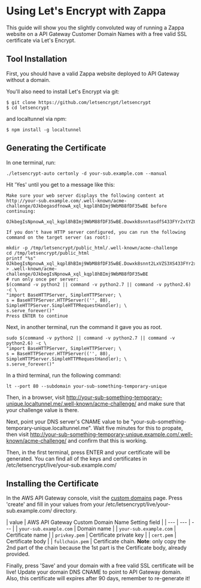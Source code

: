 # Using Let's Encrypt with Zappa

This guide will show you the slightly convoluted way of running a Zappa website on a API Gateway Customer Domain Names with a free valid SSL certificate via Let's Encrypt.

## Tool Installation

First, you should have a valid Zappa website deployed to API Gateway without a domain.

You'll also need to install Let's Encrypt via git:

```
$ git clone https://github.com/letsencrypt/letsencrypt
$ cd letsencrypt
```

and localtunnel via npm:

```
$ npm install -g localtunnel
```

## Generating the Certificate

In one terminal, run:

```
./letsencrypt-auto certonly -d your-sub.example.com --manual
```

Hit 'Yes' until you get to a message like this:

```
Make sure your web server displays the following content at
http://your-sub.example.com/.well-known/acme-challenge/OJkbegasdfnowA_xql_kqpl8hBImj9WbM88fDF35wBE before continuing:

OJkbegIsNpnowA_xql_kqpl8hBImj9WbM88fDF35wBE.Dowxk8snntasdfS433FYr2xtYZ0RaBcpaEXqmdc

If you don't have HTTP server configured, you can run the following
command on the target server (as root):

mkdir -p /tmp/letsencrypt/public_html/.well-known/acme-challenge
cd /tmp/letsencrypt/public_html
printf "%s" OJkbegIsNpnowA_xql_kqpl8hBImj9WbM88fDF35wBE.Dowxk8snnt2LxVZS3XS433FYr2xtYZ0RaBcpaEXqmdc > .well-known/acme-challenge/OJkbegIsNpnowA_xql_kqpl8hBImj9WbM88fDF35wBE
# run only once per server:
$(command -v python2 || command -v python2.7 || command -v python2.6) -c \
"import BaseHTTPServer, SimpleHTTPServer; \
s = BaseHTTPServer.HTTPServer(('', 80), SimpleHTTPServer.SimpleHTTPRequestHandler); \
s.serve_forever()"
Press ENTER to continue
```

Next, in another terminal, run the command it gave you as root.
```
sudo $(command -v python2 || command -v python2.7 || command -v python2.6) -c \
"import BaseHTTPServer, SimpleHTTPServer; \
s = BaseHTTPServer.HTTPServer(('', 80), SimpleHTTPServer.SimpleHTTPRequestHandler); \
s.serve_forever()"
```

In a third terminal, run the following command:

```
lt --port 80 --subdomain your-sub-something-temporary-unique
```

Then, in a browser, visit http://your-sub-something-temporary-unique.localtunnel.me/.well-known/acme-challenge/ and make sure that your challenge value is there.

Next, point your DNS server's CNAME value to be "your-sub-something-temporary-unique.localtunnel.me". Wait five minutes for this to propate, then visit http://your-sub-something-temporary-unique.example.com/.well-known/acme-challenge/ and confirm that this is working.

Then, in the first terminal, press ENTER and your certificate will be generated. You can find all of the keys and certificates in /etc/letsencrypt/live/your-sub.example.com/

## Installing the Certificate

In the AWS API Gateway console, visit the [custom domains](https://console.aws.amazon.com/apigateway/home?region=us-east-1#/custom-domain-names) page. Press 'create' and fill in your values from your /etc/letsencrypt/live/your-sub.example.com/ directory.


| value | AWS API Gateway Custom Domain Name Setting field |
| --- | --- | --- |
| `your-sub.example.com` | Domain name |
| `your-sub.example.com` | Certificate name |
| `privkey.pem` | Certificate private key |
| `cert.pem` | Certificate body |
| `fullchain.pem` | Certificate chain. **Note**: only copy the 2nd part of the chain because the 1st part is the Certificate body, already provided.

Finally, press 'Save' and your domain with a free valid SSL certificate will be live! Update your domain DNS CNAME to point to API Gateway domain. Also, this certificate will expires after 90 days, remember to re-generate it!
